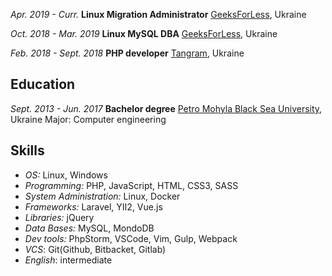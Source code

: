 *Apr. 2019 - Curr.*
**Linux Migration Administrator**
[GeeksForLess](https://geeksforless.com/), Ukraine

*Oct. 2018 - Mar. 2019*
**Linux MySQL DBA**
[GeeksForLess](https://geeksforless.com/), Ukraine

*Feb. 2018 - Sept. 2018*
**PHP developer**
[Tangram](https://tangram.ua), Ukraine

## Education
*Sept. 2013 - Jun. 2017*
**Bachelor degree**
[Petro Mohyla Black Sea University](https://chdu.edu.ua/), Ukraine
Major: Computer engineering

## Skills
* *OS:* Linux, Windows
* *Programming:* PHP, JavaScript, HTML, CSS3, SASS
* *System Administration:* Linux, Docker
* *Frameworks:* Laravel, YII2, Vue.js
* *Libraries:* jQuery
* *Data Bases:* MySQL, MondoDB
* *Dev tools:* PhpStorm, VSCode, Vim, Gulp, Webpack
* *VCS*: Git(Github, Bitbacket, Gitlab)
* *English*: intermediate
